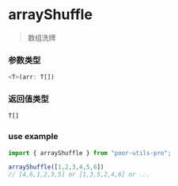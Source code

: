 # arrayShuffle

> 数组洗牌

### 参数类型

```ts
<T>(arr: T[])
```

### 返回值类型

```ts
T[]
```

### use example

```ts
import { arrayShuffle } from "poor-utils-pro";

arrayShuffle([1,2,3,4,5,6])  
// [4,6,1,2,3,5] or [1,3,5,2,4,6] or ...
```